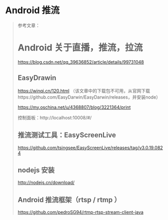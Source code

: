 # Android 推流



> 参考文章：
>
> # Android 关于直播，推流，拉流
>
> https://blog.csdn.net/qq_39636852/article/details/99731048
>
> ## EasyDrawin
>
> https://winqi.cn/120.html （该文章中的下载包不可用，从官网下载https://github.com/EasyDarwin/EasyDarwin/releases，并安装node）
>
> https://my.oschina.net/u/4368807/blog/3221364/print
>
> 控制面板：http://localhost:10008/#/
>
> ## 推流测试工具：EasyScreenLive
>
> https://github.com/tsingsee/EasyScreenLive/releases/tag/v3.0.19.0824
>
> ## nodejs 安装
>
> http://nodejs.cn/download/
>
> ## Android 推流框架（rtsp / rtmp ）
>
> https://github.com/pedroSG94/rtmp-rtsp-stream-client-java